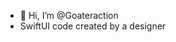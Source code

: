 - 👋 Hi, I’m @Goateraction
- SwiftUI code created by a designer

<!---
Goateraction/Goateraction is a ✨ special ✨ repository because its `README.md` (this file) appears on your GitHub profile.
You can click the Preview link to take a look at your changes.
--->
